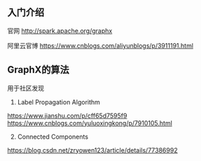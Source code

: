 
## 入门介绍
官网 http://spark.apache.org/graphx

阿里云官博 https://www.cnblogs.com/aliyunblogs/p/3911191.html


## GraphX的算法
用于社区发现
1. Label Propagation Algorithm

  https://www.jianshu.com/p/cff65d7595f9
  https://www.cnblogs.com/yuluoxingkong/p/7910105.html

2. Connected Components

  https://blog.csdn.net/zryowen123/article/details/77386992
